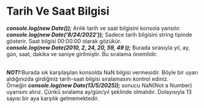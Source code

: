 <h1>Tarih Ve Saat Bilgisi</h1>
<b><i>console.log(new Date());</i></b> Anlık tarih ve saat bilgisini konsola yansıtır.<br>
<b><i>console.log(new Date('8/24/2022'));</i></b> Sadece tarih bilgisini string tipinde gösterir. Saat bilgisi 00:00:00 olarak gözükür.<br>
<b><i>console.log(new Date(2010, 2, 24, 20, 59, 49 ));</i></b> Burada sırasıyla yıl, ay, gün, saat, dakika ve saniye girilmiştir. Bu sıralama önemlidir.<br><br>

<b><i>NOT!:</i></b>Burada sık karşılaşılan konsolda NaN bilgisi vermesidir. Böyle bir uyarı aldığınızda girdiğiniz tarih-saat bilgisi sıralamasını kontrol ediniz.<br>
Örneğin <b><i>console.log(new Date(13/5/2025)); </i></b> sonucu NaN(Not a Number) uyarısını alırız. Çünkü sıralama ay/gün/yıl şeklinde olmalıdır. Dolayısıyla 13 sayısı bir aya karşılık gelmemektedir.
